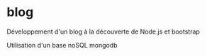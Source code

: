 # blog

Développement d'un blog à la découverte de Node.js et bootstrap

Utilisation d'un base noSQL mongodb
